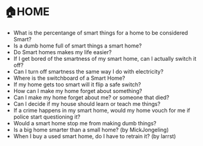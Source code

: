 # 🏠HOME

- What is the percentange of smart things for a home to be considered Smart?
- Is a dumb home full of smart things a smart home?
- Do Smart homes makes my life easier?
- If I get bored of the smartness of my smart home, can I actually switch it off?
- Can I turn off smartness the same way I do with electricity?
- Where is the switchboard of a Smart Home?
- If my home gets too smart will it flip a safe switch?
- How can I make my home forget about something?
- Can I make my home forget about me? or someone that died?
- Can I decide if my house should learn or teach me things?
- If a crime happens in my smart home, would my home vouch for me if police start questioning it?
- Would a smart home stop me from making dumb things?
- Is a big home smarter than a small home? (by MickJongeling)
- When I buy a used smart home, do I have to retrain it? (by larrst)

